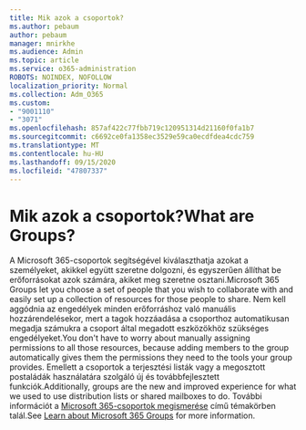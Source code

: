 ```yaml
---
title: Mik azok a csoportok?
ms.author: pebaum
author: pebaum
manager: mnirkhe
ms.audience: Admin
ms.topic: article
ms.service: o365-administration
ROBOTS: NOINDEX, NOFOLLOW
localization_priority: Normal
ms.collection: Adm_O365
ms.custom:
- "9001110"
- "3071"
ms.openlocfilehash: 857af422c77fbb719c120951314d21160f0fa1b7
ms.sourcegitcommit: c6692ce0fa1358ec3529e59ca0ecdfdea4cdc759
ms.translationtype: MT
ms.contentlocale: hu-HU
ms.lasthandoff: 09/15/2020
ms.locfileid: "47807337"
---
```

# <a name="what-are-groups"></a><span data-ttu-id="0e549-102">Mik azok a csoportok?</span><span class="sxs-lookup"><span data-stu-id="0e549-102">What are Groups?</span></span>

<span data-ttu-id="0e549-103">A Microsoft 365-csoportok segítségével kiválaszthatja azokat a személyeket, akikkel együtt szeretne dolgozni, és egyszerűen állíthat be erőforrásokat azok számára, akiket meg szeretne osztani.</span><span class="sxs-lookup"><span data-stu-id="0e549-103">Microsoft 365 Groups let you choose a set of people that you wish to collaborate with and easily set up a collection of resources for those people to share.</span></span> <span data-ttu-id="0e549-104">Nem kell aggódnia az engedélyek minden erőforráshoz való manuális hozzárendelésekor, mert a tagok hozzáadása a csoporthoz automatikusan megadja számukra a csoport által megadott eszközökhöz szükséges engedélyeket.</span><span class="sxs-lookup"><span data-stu-id="0e549-104">You don't have to worry about manually assigning permissions to all those resources, because adding members to the group automatically gives them the permissions they need to the tools your group provides.</span></span> <span data-ttu-id="0e549-105">Emellett a csoportok a terjesztési listák vagy a megosztott postaládák használatára szolgáló új és továbbfejlesztett funkciók.</span><span class="sxs-lookup"><span data-stu-id="0e549-105">Additionally, groups are the new and improved experience for what we used to use distribution lists or shared mailboxes to do.</span></span>  <span data-ttu-id="0e549-106">További információt a [Microsoft 365-csoportok megismerése](https://support.office.com/article/b565caa1-5c40-40ef-9915-60fdb2d97fa2) című témakörben talál.</span><span class="sxs-lookup"><span data-stu-id="0e549-106">See [Learn about Microsoft 365 Groups](https://support.office.com/article/b565caa1-5c40-40ef-9915-60fdb2d97fa2) for more information.</span></span> 